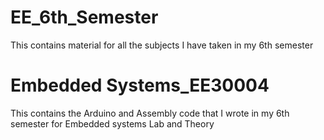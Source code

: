 # EE_6th_Semester
This contains material for all the subjects I have taken in my 6th semester

# Embedded Systems_EE30004
This contains the Arduino and Assembly code that I wrote in my 6th semester for Embedded systems Lab and Theory
